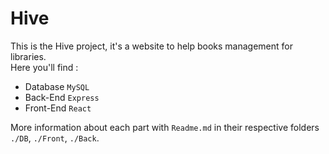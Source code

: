 # Hive

This is the Hive project, it's a website to help books management for libraries. <br>
Here you'll find :
* Database  `MySQL`
* Back-End `Express`
* Front-End `React`

More information about each part with `Readme.md` in their respective folders `./DB`, `./Front`, `./Back`.
